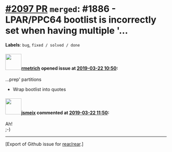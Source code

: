 [\#2097 PR](https://github.com/rear/rear/pull/2097) `merged`: \#1886 - LPAR/PPC64 bootlist is incorrectly set when having multiple '…
=====================================================================================================================================

**Labels**: `bug`, `fixed / solved / done`

#### <img src="https://avatars.githubusercontent.com/u/1163635?u=36b5e32e1dd55f1ce77cad431a5683fce40a7934&v=4" width="50">[rmetrich](https://github.com/rmetrich) opened issue at [2019-03-22 10:50](https://github.com/rear/rear/pull/2097):

…prep' partitions

-   Wrap bootlist into quotes

#### <img src="https://avatars.githubusercontent.com/u/1788608?u=925fc54e2ce01551392622446ece427f51e2f0ce&v=4" width="50">[jsmeix](https://github.com/jsmeix) commented at [2019-03-22 11:50](https://github.com/rear/rear/pull/2097#issuecomment-475591699):

Ah!  
;-)

------------------------------------------------------------------------

\[Export of Github issue for
[rear/rear](https://github.com/rear/rear).\]
